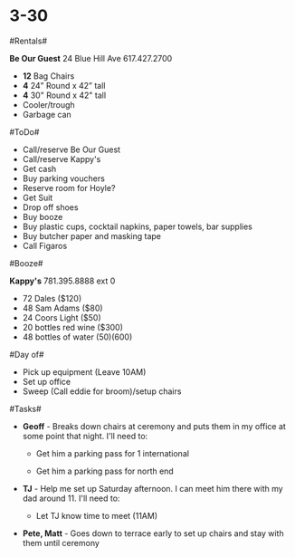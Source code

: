 3-30
====

#Rentals#

**Be Our Guest**
24 Blue Hill Ave
617.427.2700

* **12** Bag Chairs
* **4** 24” Round x 42” tall
* **4** 30" Round x 42" tall
* Cooler/trough
* Garbage can

#ToDo#

* Call/reserve Be Our Guest
* Call/reserve Kappy's
* Get cash
* Buy parking vouchers
* Reserve room for Hoyle?
* Get Suit
* Drop off shoes
* Buy booze
* Buy plastic cups, cocktail napkins, paper towels, bar supplies
* Buy butcher paper and masking tape
* Call Figaros

#Booze#

**Kappy's**
781.395.8888 ext 0

* 72 Dales ($120)
* 48 Sam Adams ($80)
* 24 Coors Light ($50)
* 20 bottles red wine ($300)
* 48 bottles of water ($50)
($600)

#Day of#

* Pick up equipment (Leave 10AM)
* Set up office
* Sweep (Call eddie for broom)/setup chairs

#Tasks#

* **Geoff** - Breaks down chairs at ceremony and puts them in my office at some point that night. I'll need to:
    
    * Get him a parking pass for 1 international
    
    * Get him a parking pass for north end


* **TJ** - Help me set up Saturday afternoon. I can meet him there with my dad around 11. I'll need to:
    
    * Let TJ know time to meet (11AM)


* **Pete, Matt** - Goes down to terrace early to set up chairs and stay with them until ceremony
